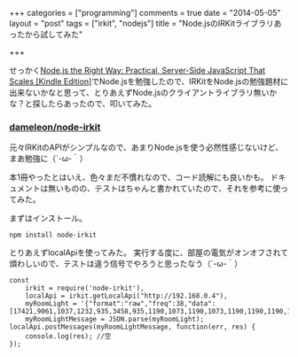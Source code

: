 +++
categories = ["programming"]
comments = true
date = "2014-05-05"
layout = "post"
tags = ["irkit", "nodejs"]
title = "Node.jsのIRKitライブラリあったから試してみた"

+++

せっかく[Node.js the Right Way: Practical, Server-Side JavaScript That Scales [Kindle Edition]](http://www.amazon.com/gp/product/B00HSO6YD8/ref=as_li_tl?ie=UTF8&camp=1789&creative=390957&creativeASIN=B00HSO6YD8&linkCode=as2&tag=mono0926-20&linkId=SIVQ46LXCW3PK3IO)でNode.jsを勉強したので、IRKitをNode.jsの勉強題材に出来ないかなと思って、とりあえずNode.jsのクライアントライブラリ無いかな？と探したらあったので、叩いてみた。

### [dameleon/node-irkit](https://github.com/dameleon/node-irkit)


元々IRKitのAPIがシンプルなので、あまりNode.jsを使う必然性感じないけど、まあ勉強に（´-ω-｀）

本1冊やったとはいえ、色々まだ不慣れなので、コード読解にも良いかも。
ドキュメントは無いものの、テストはちゃんと書かれていたので、それを参考に使ってみた。


まずはインストール。

```
npm install node-irkit
```

とりあえずlocalApiを使ってみた。
実行する度に、部屋の電気がオンオフされて煩わしいので、テストは違う信号でやろうと思ったなう（´-ω-｀）

```
const
    irkit = require('node-irkit'),
    localApi = irkit.getLocalApi("http://192.168.0.4"),
    myRoomLight = '{"format":"raw","freq":38,"data":[17421,9061,1037,1232,935,3458,935,1190,1073,1190,1073,1190,1190,1190,1073,1190,935,3458,1037,3341,1037,1190,935,3458,1002,3458,1002,1111,1111,3341,968,3458,968,1150,1150,3458,1037,3341,1037,1275,1002,3458,1002,1190,1037,3341,1037,1150,1150,3341,1037,1190,935,1275,935,3458,1037,1190,1002,3458,1037,1232,935,3458,1111,1111,1111]}',
    myRoomLightMessage = JSON.parse(myRoomLight);
localApi.postMessages(myRoomLightMessage, function(err, res) {
    console.log(res); //空
});
```
